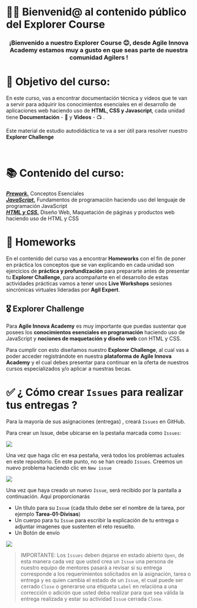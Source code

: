 # 👋🏼 Bienvenid@ al contenido público del Explorer Course 

<h3 align="center"><strong>¡Bienvenido a nuestro Explorer Course 😊,  desde Agile Innova Academy estamos muy a gusto en que seas parte de nuestra comunidad Agilers !</strong></h3>

# 🎯 Objetivo del curso:

En este curso, vas a encontrar documentación técnica y videos que te van a servir para adquirir los conocimientos esenciales en el desarrollo de aplicaciones web haciendo uso de **HTML, CSS y Javascript**, cada unidad tiene **Documentación** -   📓   y    **Videos**  -   📺 .

Este material de estudio autodidáctica te va a ser útil para resolver nuestro **Explorer Challenge** 

<br>

# 📚 Contenido del curso:

**[_Prework._](https://github.com/Agile-Innova-Academy/explorer-course/tree/main/1.%20PreWork)** Conceptos Esenciales<br>
**[_JavaScript._](https://github.com/Agile-Innova-Academy/explorer-course/tree/main/2.%20Javascript)** Fundamentos de programación haciendo uso del lenguaje de programación JavaScript<br>
**[_HTML y CSS._](https://github.com/Agile-Innova-Academy/explorer-course/tree/main/3.%20HTML%20y%20CSS)** Diseño Web, Maquetación de páginas y productos web haciendo uso de HTML y CSS<br>


# 📝 Homeworks

En el contenido del curso vas a encontrar **Homeworks** con el fin de poner en práctica los conceptos que se van explicando en cada unidad son ejercicios de **práctica y profundización** para prepararte antes de presentar tu **Explorer Challenge**, para acompañarte en el desarrollo de estas actividades prácticas vamos a tener unos **Live Workshops** sesiones sincrónicas virtuales lideradas por **Agil Expert**.

## 🎖 Explorer Challenge

Para **Agile Innova Academy** es muy importante que puedas sustentar que posees los **conocimientos esenciales en programación** haciendo uso de JavaScript y **nociones de maquetación y diseño web** con HTML y CSS. 

Para cumplir con esto diseñamos nuestro **Explorer Challenge**, al cual vas a poder acceder registrándote en nuestra **plataforma de Agile Innova Academy** y el cual debes presentar para continuar en la oferta de nuestros cursos especializados y/o aplicar a nuestras becas.

# ✅ ¿ Cómo crear `Issues` para realizar tus entregas ?

Para la mayoría de sus asignaciones (entregas) , creará `Issues` en GitHub.

Para crear un Issue, debe ubicarse en la pestaña marcada como `Issues`:

![](https://storage.googleapis.com/academia-geek-general-bucket/issue_1.png)

Una vez que haga clic en esa pestaña, verá todos los problemas actuales en este repositorio. En este punto, no se han creado `Issues`. Creemos un nuevo problema haciendo clic en `New issue`

![](https://storage.googleapis.com/academia-geek-general-bucket/issue_2.png)

Una vez que haya creado un nuevo `Issue`, será recibido por la pantalla a continuación. Aquí proporcionarás
* Un título para su `Issue` (cada título debe ser el nombre de la tarea, por ejemplo **Tarea-01-Divisas**)
* Un cuerpo para tu `Issue` para escribir la explicación de tu entrega o adjuntar imagenes que sustenten el reto resuelto.
* Un Botón de envío

![](https://storage.googleapis.com/academia-geek-general-bucket/issue_3.png)


 > IMPORTANTE: Los `Issues` deben dejarse en estado abierto `Open`, de esta manera cada vez que usted crea un `Issue` una persona de nuestro equipo de mentores pasará a revisar si su entrega corresponde a los requerimientos solicitados en la asignación, tarea o entrega y es quien cambia el estado de un `Issue`, el cual puede ser cerrado `Close` o generarse una etiqueta `Label` en relacióna a una corrección o adición que usted deba realizar para que sea válida la entrega realizada y estar su actividad `Issue` cerrada `Close`.

